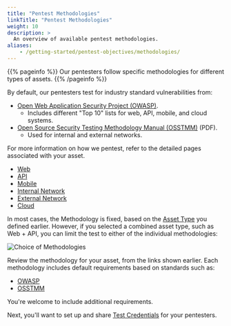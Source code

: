 ```yaml
---
title: "Pentest Methodologies"
linkTitle: "Pentest Methodologies"
weight: 10
description: >
  An overview of available pentest methodologies.
aliases:
    - /getting-started/pentest-objectives/methodologies/
---
```


{{% pageinfo %}}
Our pentesters follow specific methodologies for different types of assets.
{{% /pageinfo %}}

By default, our pentesters test for industry standard vulnerabilities from:

- [Open Web Application Security Project (OWASP)](https://owasp.org).
  - Includes different "Top 10" lists for web, API, mobile, and cloud systems.
- [Open Source Security Testing Methodology Manual (OSSTMM)](https://www.isecom.org/OSSTMM.3.pdf) (PDF).
  - Used for internal and external networks.

For more information on how we pentest, refer to the detailed pages associated with your
asset.

- [Web](/platform-deep-dive/pentests/pentest-process/methodologies/web-methodologies/)
- [API](/platform-deep-dive/pentests/pentest-process/methodologies/api-methodologies/)
- [Mobile](/platform-deep-dive/pentests/pentest-process/methodologies/mobile/)
- [Internal Network](/platform-deep-dive/pentests/pentest-process/methodologies/internal-network/)
- [External Network](/platform-deep-dive/pentests/pentest-process/methodologies/external-network/)
- [Cloud](/platform-deep-dive/pentests/pentest-process/methodologies/cloud/)

In most cases, the Methodology is fixed, based on the [Asset Type](/platform-deep-dive/assets/asset-types/)
you defined earlier. However, if you selected a combined asset type, such as Web + API, you
can limit the test to either of the individual methodologies:

![Choice of Methodologies](/gsg/WebOrAPI.png "Choose a pentest methodology for Web + API assets")

Review the methodology for your asset, from the links shown earlier. Each methodology
includes default requirements based on standards such as:

- [OWASP](/getting-started/glossary/#open-web-application-security-project-owasp)
- [OSSTMM](/getting-started/glossary/#open-source-security-testing-methodology-manual-osstmm)

You're welcome to include additional requirements.

Next, you'll want to set up and share [Test Credentials](/getting-started/pentest-objectives/test-credentials/) for your
pentesters.
